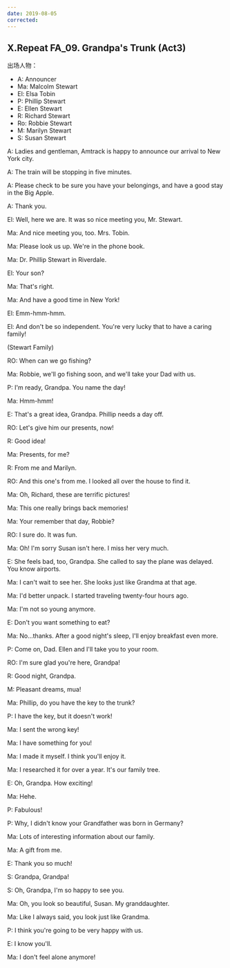 ```yaml
---
date: 2019-08-05
corrected:
---
```


## X.Repeat FA_09. Grandpa's Trunk (Act3)

出场人物：

- A: Announcer
- Ma: Malcolm Stewart
- El: Elsa Tobin
- P: Phillip Stewart
- E: Ellen Stewart
- R: Richard Stewart
- Ro: Robbie Stewart
- M: Marilyn Stewart
- S: Susan Stewart

A: Ladies and gentleman, Amtrack is happy to announce our arrival to New York city.

A: The train will be stopping in five minutes.

A: Please check to be sure you have your belongings, and have a good stay in the Big Apple.

A: Thank you.

El: Well, here we are. It was so nice meeting you, Mr. Stewart.

Ma: And nice meeting you, too. Mrs. Tobin.

Ma: Please look us up. We're in the phone book.

Ma: Dr. Phillip Stewart in Riverdale.

El: Your son?

Ma: That's right.

Ma: And have a good time in New York!

El: Emm-hmm-hmm.

El: And don't be so independent. You're very lucky that to have a caring family!

(Stewart Family)

RO: When can we go fishing?

Ma: Robbie, we'll go fishing soon, and we'll take your Dad with us.

P: I'm ready, Grandpa. You name the day!

Ma: Hmm-hmm!

E: That's a great idea, Grandpa. Phillip needs a day off.

RO: Let's give him our presents, now!

R: Good idea!

Ma: Presents, for me?

R: From me and Marilyn.

RO: And this one's from me. I looked all over the house to find it.

Ma: Oh, Richard, these are terrific pictures!

Ma: This one really brings back memories!

Ma: Your remember that day, Robbie?

RO: I sure do. It was fun.

Ma: Oh! I'm sorry Susan isn't here. I miss her very much.

E: She feels bad, too, Grandpa. She called to say the plane was delayed. You know airports.

Ma: I can't wait to see her. She looks just like Grandma at that age.

Ma: I'd better unpack. I started traveling twenty-four hours ago.

Ma: I'm not so young anymore.

E: Don't you want something to eat?

Ma: No...thanks. After a good night's sleep, I'll enjoy breakfast even more.

P: Come on, Dad. Ellen and I'll take you to your room.

RO: I'm sure glad you're here, Grandpa!

R: Good night, Grandpa.

M: Pleasant dreams, mua!

Ma: Phillip, do you have the key to the trunk?

P: I have the key, but it doesn't work!

Ma: I sent the wrong key!

Ma: I have something for you!

Ma: I made it myself. I think you'll enjoy it.

Ma: I researched it for over a year. It's our family tree.

E: Oh, Grandpa. How exciting!

Ma: Hehe.

P: Fabulous!

P: Why, I didn't know your Grandfather was born in Germany?

Ma: Lots of interesting information about our family.

Ma: A gift from me.

E: Thank you so much!

S: Grandpa, Grandpa!

S: Oh, Grandpa, I'm so happy to see you.

Ma: Oh, you look so beautiful, Susan. My granddaughter.

Ma: Like I always said, you look just like Grandma.

P: I think you're going to be very happy with us.

E: I know you'll.

Ma: I don't feel alone anymore!

